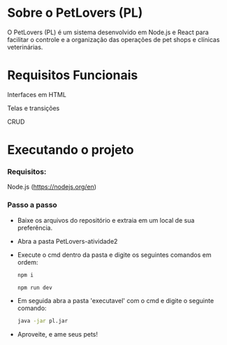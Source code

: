 # Sobre o PetLovers (PL)
O PetLovers (PL) é um sistema desenvolvido em Node.js e React para facilitar o controle e a organização das operações de pet shops e clínicas veterinárias.

# Requisitos Funcionais

Interfaces em HTML

Telas e transições

CRUD

# Executando o projeto

### Requisitos:

Node.js (https://nodejs.org/en)

### Passo a passo

- Baixe os arquivos do repositório e extraia em um local de sua preferência.

- Abra a pasta PetLovers-atividade2

- Execute o cmd dentro da pasta e digite os seguintes comandos em ordem:
  ``` bash
  npm i

  npm run dev
  ```

- Em seguida abra a pasta 'executavel' com o cmd e digite o seguinte comando:
  ``` bash
  java -jar pl.jar
  ```

- Aproveite, e ame seus pets!
